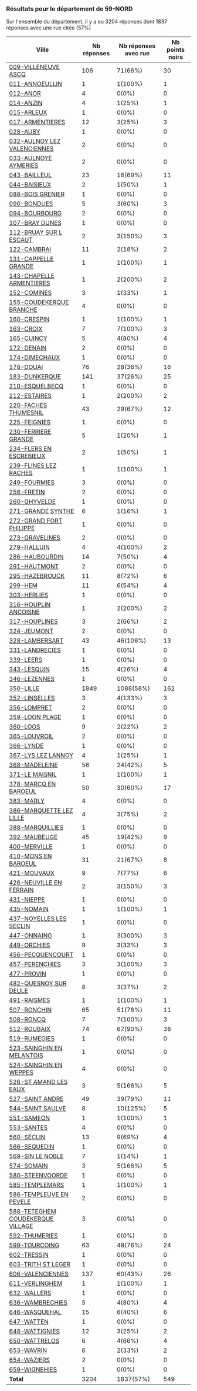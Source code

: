 ### Résultats pour le département de 59-NORD

Sur l'ensemble du département, il y a eu 3204 réponses dont 1837 réponses avec une rue citée (57%)

| Ville | Nb réponses | Nb réponses avec rue | Nb points noirs |
|-------------|-------------|----------------------|-----------------|
|<a href='009-VILLENEUVE ASCQ.md'>009-VILLENEUVE ASCQ</a>|106|71(66%)|30|
|<a href='011-ANNOEULLIN.md'>011-ANNOEULLIN</a>|1|1(100%)|1|
|<a href='012-ANOR.md'>012-ANOR</a>|4|0(0%)|0|
|<a href='014-ANZIN.md'>014-ANZIN</a>|4|1(25%)|1|
|<a href='015-ARLEUX.md'>015-ARLEUX</a>|1|0(0%)|0|
|<a href='017-ARMENTIERES.md'>017-ARMENTIERES</a>|12|3(25%)|3|
|<a href='028-AUBY.md'>028-AUBY</a>|1|0(0%)|0|
|<a href='032-AULNOY LEZ VALENCIENNES.md'>032-AULNOY LEZ VALENCIENNES</a>|2|0(0%)|0|
|<a href='033-AULNOYE AYMERIES.md'>033-AULNOYE AYMERIES</a>|2|0(0%)|0|
|<a href='043-BAILLEUL.md'>043-BAILLEUL</a>|23|16(69%)|11|
|<a href='044-BAISIEUX.md'>044-BAISIEUX</a>|2|1(50%)|1|
|<a href='088-BOIS GRENIER.md'>088-BOIS GRENIER</a>|1|0(0%)|0|
|<a href='090-BONDUES.md'>090-BONDUES</a>|5|3(60%)|3|
|<a href='094-BOURBOURG.md'>094-BOURBOURG</a>|2|0(0%)|0|
|<a href='107-BRAY DUNES.md'>107-BRAY DUNES</a>|1|0(0%)|0|
|<a href='112-BRUAY SUR L ESCAUT.md'>112-BRUAY SUR L ESCAUT</a>|2|3(150%)|3|
|<a href='122-CAMBRAI.md'>122-CAMBRAI</a>|11|2(18%)|2|
|<a href='131-CAPPELLE GRANDE.md'>131-CAPPELLE GRANDE</a>|1|1(100%)|1|
|<a href='143-CHAPELLE ARMENTIERES.md'>143-CHAPELLE ARMENTIERES</a>|1|2(200%)|2|
|<a href='152-COMINES.md'>152-COMINES</a>|3|1(33%)|1|
|<a href='155-COUDEKERQUE BRANCHE.md'>155-COUDEKERQUE BRANCHE</a>|4|0(0%)|0|
|<a href='160-CRESPIN.md'>160-CRESPIN</a>|1|1(100%)|1|
|<a href='163-CROIX.md'>163-CROIX</a>|7|7(100%)|3|
|<a href='165-CUINCY.md'>165-CUINCY</a>|5|4(80%)|4|
|<a href='172-DENAIN.md'>172-DENAIN</a>|2|0(0%)|0|
|<a href='174-DIMECHAUX.md'>174-DIMECHAUX</a>|1|0(0%)|0|
|<a href='178-DOUAI.md'>178-DOUAI</a>|76|28(36%)|16|
|<a href='183-DUNKERQUE.md'>183-DUNKERQUE</a>|141|37(26%)|25|
|<a href='210-ESQUELBECQ.md'>210-ESQUELBECQ</a>|1|0(0%)|0|
|<a href='212-ESTAIRES.md'>212-ESTAIRES</a>|1|2(200%)|2|
|<a href='220-FACHES THUMESNIL.md'>220-FACHES THUMESNIL</a>|43|29(67%)|12|
|<a href='225-FEIGNIES.md'>225-FEIGNIES</a>|1|0(0%)|0|
|<a href='230-FERRIERE GRANDE.md'>230-FERRIERE GRANDE</a>|5|1(20%)|1|
|<a href='234-FLERS EN ESCREBIEUX.md'>234-FLERS EN ESCREBIEUX</a>|2|1(50%)|1|
|<a href='239-FLINES LEZ RACHES.md'>239-FLINES LEZ RACHES</a>|1|1(100%)|1|
|<a href='249-FOURMIES.md'>249-FOURMIES</a>|3|0(0%)|0|
|<a href='256-FRETIN.md'>256-FRETIN</a>|2|0(0%)|0|
|<a href='260-GHYVELDE.md'>260-GHYVELDE</a>|1|0(0%)|0|
|<a href='271-GRANDE SYNTHE.md'>271-GRANDE SYNTHE</a>|6|1(16%)|1|
|<a href='272-GRAND FORT PHILIPPE.md'>272-GRAND FORT PHILIPPE</a>|1|0(0%)|0|
|<a href='273-GRAVELINES.md'>273-GRAVELINES</a>|2|0(0%)|0|
|<a href='279-HALLUIN.md'>279-HALLUIN</a>|4|4(100%)|2|
|<a href='286-HAUBOURDIN.md'>286-HAUBOURDIN</a>|14|7(50%)|4|
|<a href='291-HAUTMONT.md'>291-HAUTMONT</a>|2|0(0%)|0|
|<a href='295-HAZEBROUCK.md'>295-HAZEBROUCK</a>|11|8(72%)|6|
|<a href='299-HEM.md'>299-HEM</a>|11|6(54%)|4|
|<a href='303-HERLIES.md'>303-HERLIES</a>|1|0(0%)|0|
|<a href='316-HOUPLIN ANCOISNE.md'>316-HOUPLIN ANCOISNE</a>|1|2(200%)|2|
|<a href='317-HOUPLINES.md'>317-HOUPLINES</a>|3|2(66%)|2|
|<a href='324-JEUMONT.md'>324-JEUMONT</a>|2|0(0%)|0|
|<a href='328-LAMBERSART.md'>328-LAMBERSART</a>|43|46(106%)|13|
|<a href='331-LANDRECIES.md'>331-LANDRECIES</a>|1|0(0%)|0|
|<a href='339-LEERS.md'>339-LEERS</a>|1|0(0%)|0|
|<a href='343-LESQUIN.md'>343-LESQUIN</a>|15|4(26%)|4|
|<a href='346-LEZENNES.md'>346-LEZENNES</a>|1|0(0%)|0|
|<a href='350-LILLE.md'>350-LILLE</a>|1849|1088(58%)|162|
|<a href='352-LINSELLES.md'>352-LINSELLES</a>|3|4(133%)|3|
|<a href='356-LOMPRET.md'>356-LOMPRET</a>|2|0(0%)|0|
|<a href='359-LOON PLAGE.md'>359-LOON PLAGE</a>|1|0(0%)|0|
|<a href='360-LOOS.md'>360-LOOS</a>|9|2(22%)|2|
|<a href='365-LOUVROIL.md'>365-LOUVROIL</a>|2|0(0%)|0|
|<a href='366-LYNDE.md'>366-LYNDE</a>|1|0(0%)|0|
|<a href='367-LYS LEZ LANNOY.md'>367-LYS LEZ LANNOY</a>|4|1(25%)|1|
|<a href='368-MADELEINE.md'>368-MADELEINE</a>|56|24(42%)|5|
|<a href='371-LE MAISNIL.md'>371-LE MAISNIL</a>|1|1(100%)|1|
|<a href='378-MARCQ EN BAROEUL.md'>378-MARCQ EN BAROEUL</a>|50|30(60%)|17|
|<a href='383-MARLY.md'>383-MARLY</a>|4|0(0%)|0|
|<a href='386-MARQUETTE LEZ LILLE.md'>386-MARQUETTE LEZ LILLE</a>|4|3(75%)|2|
|<a href='388-MARQUILLIES.md'>388-MARQUILLIES</a>|1|0(0%)|0|
|<a href='392-MAUBEUGE.md'>392-MAUBEUGE</a>|45|19(42%)|9|
|<a href='400-MERVILLE.md'>400-MERVILLE</a>|1|0(0%)|0|
|<a href='410-MONS EN BAROEUL.md'>410-MONS EN BAROEUL</a>|31|21(67%)|8|
|<a href='421-MOUVAUX.md'>421-MOUVAUX</a>|9|7(77%)|6|
|<a href='426-NEUVILLE EN FERRAIN.md'>426-NEUVILLE EN FERRAIN</a>|2|3(150%)|3|
|<a href='431-NIEPPE.md'>431-NIEPPE</a>|1|0(0%)|0|
|<a href='435-NOMAIN.md'>435-NOMAIN</a>|1|1(100%)|1|
|<a href='437-NOYELLES LES SECLIN.md'>437-NOYELLES LES SECLIN</a>|1|0(0%)|0|
|<a href='447-ONNAING.md'>447-ONNAING</a>|1|3(300%)|3|
|<a href='449-ORCHIES.md'>449-ORCHIES</a>|9|3(33%)|3|
|<a href='456-PECQUENCOURT.md'>456-PECQUENCOURT</a>|1|0(0%)|0|
|<a href='457-PERENCHIES.md'>457-PERENCHIES</a>|3|3(100%)|3|
|<a href='477-PROVIN.md'>477-PROVIN</a>|1|0(0%)|0|
|<a href='482-QUESNOY SUR DEULE.md'>482-QUESNOY SUR DEULE</a>|8|3(37%)|2|
|<a href='491-RAISMES.md'>491-RAISMES</a>|1|1(100%)|1|
|<a href='507-RONCHIN.md'>507-RONCHIN</a>|65|51(78%)|11|
|<a href='508-RONCQ.md'>508-RONCQ</a>|7|7(100%)|3|
|<a href='512-ROUBAIX.md'>512-ROUBAIX</a>|74|67(90%)|38|
|<a href='519-RUMEGIES.md'>519-RUMEGIES</a>|1|0(0%)|0|
|<a href='523-SAINGHIN EN MELANTOIS.md'>523-SAINGHIN EN MELANTOIS</a>|1|0(0%)|0|
|<a href='524-SAINGHIN EN WEPPES.md'>524-SAINGHIN EN WEPPES</a>|4|0(0%)|0|
|<a href='526-ST AMAND LES EAUX.md'>526-ST AMAND LES EAUX</a>|3|5(166%)|5|
|<a href='527-SAINT ANDRE.md'>527-SAINT ANDRE</a>|49|39(79%)|11|
|<a href='544-SAINT SAULVE.md'>544-SAINT SAULVE</a>|8|10(125%)|5|
|<a href='551-SAMEON.md'>551-SAMEON</a>|1|1(100%)|1|
|<a href='553-SANTES.md'>553-SANTES</a>|4|0(0%)|0|
|<a href='560-SECLIN.md'>560-SECLIN</a>|13|9(69%)|4|
|<a href='566-SEQUEDIN.md'>566-SEQUEDIN</a>|1|0(0%)|0|
|<a href='569-SIN LE NOBLE.md'>569-SIN LE NOBLE</a>|7|1(14%)|1|
|<a href='574-SOMAIN.md'>574-SOMAIN</a>|3|5(166%)|5|
|<a href='580-STEENVOORDE.md'>580-STEENVOORDE</a>|1|0(0%)|0|
|<a href='585-TEMPLEMARS.md'>585-TEMPLEMARS</a>|1|1(100%)|1|
|<a href='586-TEMPLEUVE EN PEVELE.md'>586-TEMPLEUVE EN PEVELE</a>|2|0(0%)|0|
|<a href='588-TETEGHEM COUDEKERQUE VILLAGE.md'>588-TETEGHEM COUDEKERQUE VILLAGE</a>|3|0(0%)|0|
|<a href='592-THUMERIES.md'>592-THUMERIES</a>|1|0(0%)|0|
|<a href='599-TOURCOING.md'>599-TOURCOING</a>|63|48(76%)|24|
|<a href='602-TRESSIN.md'>602-TRESSIN</a>|1|0(0%)|0|
|<a href='603-TRITH ST LEGER.md'>603-TRITH ST LEGER</a>|1|0(0%)|0|
|<a href='606-VALENCIENNES.md'>606-VALENCIENNES</a>|137|60(43%)|26|
|<a href='611-VERLINGHEM.md'>611-VERLINGHEM</a>|1|1(100%)|1|
|<a href='632-WALLERS.md'>632-WALLERS</a>|1|0(0%)|0|
|<a href='636-WAMBRECHIES.md'>636-WAMBRECHIES</a>|5|4(80%)|4|
|<a href='646-WASQUEHAL.md'>646-WASQUEHAL</a>|15|6(40%)|6|
|<a href='647-WATTEN.md'>647-WATTEN</a>|1|0(0%)|0|
|<a href='648-WATTIGNIES.md'>648-WATTIGNIES</a>|12|3(25%)|2|
|<a href='650-WATTRELOS.md'>650-WATTRELOS</a>|6|4(66%)|4|
|<a href='653-WAVRIN.md'>653-WAVRIN</a>|6|2(33%)|2|
|<a href='654-WAZIERS.md'>654-WAZIERS</a>|2|0(0%)|0|
|<a href='659-WIGNEHIES.md'>659-WIGNEHIES</a>|1|0(0%)|0|
| **Total** |3204|1837(57%)|549|

